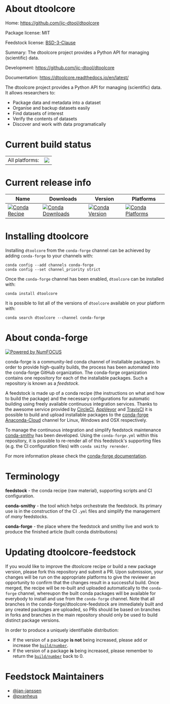 About dtoolcore
===============

Home: https://github.com/jic-dtool/dtoolcore

Package license: MIT

Feedstock license: [BSD-3-Clause](https://github.com/conda-forge/dtoolcore-feedstock/blob/master/LICENSE.txt)

Summary: The dtoolcore project provides a Python API for managing (scientific) data.

Development: https://github.com/jic-dtool/dtoolcore

Documentation: https://dtoolcore.readthedocs.io/en/latest/

The dtoolcore project provides a Python API for managing (scientific) data.
It allows researchers to:
* Package data and metadata into a dataset
* Organise and backup datasets easily
* Find datasets of interest
* Verify the contents of datasets
* Discover and work with data programatically


Current build status
====================


<table><tr><td>All platforms:</td>
    <td>
      <a href="https://dev.azure.com/conda-forge/feedstock-builds/_build/latest?definitionId=6459&branchName=master">
        <img src="https://dev.azure.com/conda-forge/feedstock-builds/_apis/build/status/dtoolcore-feedstock?branchName=master">
      </a>
    </td>
  </tr>
</table>

Current release info
====================

| Name | Downloads | Version | Platforms |
| --- | --- | --- | --- |
| [![Conda Recipe](https://img.shields.io/badge/recipe-dtoolcore-green.svg)](https://anaconda.org/conda-forge/dtoolcore) | [![Conda Downloads](https://img.shields.io/conda/dn/conda-forge/dtoolcore.svg)](https://anaconda.org/conda-forge/dtoolcore) | [![Conda Version](https://img.shields.io/conda/vn/conda-forge/dtoolcore.svg)](https://anaconda.org/conda-forge/dtoolcore) | [![Conda Platforms](https://img.shields.io/conda/pn/conda-forge/dtoolcore.svg)](https://anaconda.org/conda-forge/dtoolcore) |

Installing dtoolcore
====================

Installing `dtoolcore` from the `conda-forge` channel can be achieved by adding `conda-forge` to your channels with:

```
conda config --add channels conda-forge
conda config --set channel_priority strict
```

Once the `conda-forge` channel has been enabled, `dtoolcore` can be installed with:

```
conda install dtoolcore
```

It is possible to list all of the versions of `dtoolcore` available on your platform with:

```
conda search dtoolcore --channel conda-forge
```


About conda-forge
=================

[![Powered by NumFOCUS](https://img.shields.io/badge/powered%20by-NumFOCUS-orange.svg?style=flat&colorA=E1523D&colorB=007D8A)](http://numfocus.org)

conda-forge is a community-led conda channel of installable packages.
In order to provide high-quality builds, the process has been automated into the
conda-forge GitHub organization. The conda-forge organization contains one repository
for each of the installable packages. Such a repository is known as a *feedstock*.

A feedstock is made up of a conda recipe (the instructions on what and how to build
the package) and the necessary configurations for automatic building using freely
available continuous integration services. Thanks to the awesome service provided by
[CircleCI](https://circleci.com/), [AppVeyor](https://www.appveyor.com/)
and [TravisCI](https://travis-ci.com/) it is possible to build and upload installable
packages to the [conda-forge](https://anaconda.org/conda-forge)
[Anaconda-Cloud](https://anaconda.org/) channel for Linux, Windows and OSX respectively.

To manage the continuous integration and simplify feedstock maintenance
[conda-smithy](https://github.com/conda-forge/conda-smithy) has been developed.
Using the ``conda-forge.yml`` within this repository, it is possible to re-render all of
this feedstock's supporting files (e.g. the CI configuration files) with ``conda smithy rerender``.

For more information please check the [conda-forge documentation](https://conda-forge.org/docs/).

Terminology
===========

**feedstock** - the conda recipe (raw material), supporting scripts and CI configuration.

**conda-smithy** - the tool which helps orchestrate the feedstock.
                   Its primary use is in the construction of the CI ``.yml`` files
                   and simplify the management of *many* feedstocks.

**conda-forge** - the place where the feedstock and smithy live and work to
                  produce the finished article (built conda distributions)


Updating dtoolcore-feedstock
============================

If you would like to improve the dtoolcore recipe or build a new
package version, please fork this repository and submit a PR. Upon submission,
your changes will be run on the appropriate platforms to give the reviewer an
opportunity to confirm that the changes result in a successful build. Once
merged, the recipe will be re-built and uploaded automatically to the
`conda-forge` channel, whereupon the built conda packages will be available for
everybody to install and use from the `conda-forge` channel.
Note that all branches in the conda-forge/dtoolcore-feedstock are
immediately built and any created packages are uploaded, so PRs should be based
on branches in forks and branches in the main repository should only be used to
build distinct package versions.

In order to produce a uniquely identifiable distribution:
 * If the version of a package **is not** being increased, please add or increase
   the [``build/number``](https://docs.conda.io/projects/conda-build/en/latest/resources/define-metadata.html#build-number-and-string).
 * If the version of a package **is** being increased, please remember to return
   the [``build/number``](https://docs.conda.io/projects/conda-build/en/latest/resources/define-metadata.html#build-number-and-string)
   back to 0.

Feedstock Maintainers
=====================

* [@jan-janssen](https://github.com/jan-janssen/)
* [@pvanheus](https://github.com/pvanheus/)


